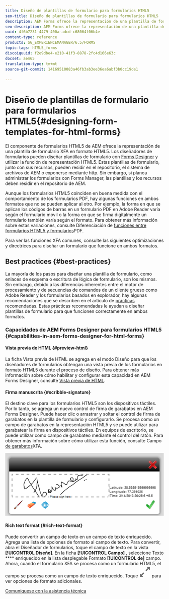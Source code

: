 ```yaml
---
title: Diseño de plantillas de formulario para formularios HTML5
seo-title: Diseño de plantillas de formulario para formularios HTML5
description: AEM Forms ofrece la representación de una plantilla de formulario XFA en formato HTML5. Los diseñadores de formularios pueden diseñar plantillas de formulario con Designer y utilizar la capacidad de representación HTML5.
seo-description: AEM Forms ofrece la representación de una plantilla de formulario XFA en formato HTML5. Los diseñadores de formularios pueden diseñar plantillas de formulario con Designer y utilizar la capacidad de representación HTML5.
uuid: 4f6b7231-4479-400a-adcd-c68064f06b4e
content-type: reference
products: SG_EXPERIENCEMANAGER/6.5/FORMS
topic-tags: hTML5_forms
discoiquuid: f2e9dbe4-e210-41f3-8878-2fc4d166e63c
docset: aem65
translation-type: tm+mt
source-git-commit: 14169510083a46fb3ab3ee36ea6abf3b0cc19de1

---
```



# Diseño de plantillas de formulario para formularios HTML5{#designing-form-templates-for-html-forms}

El componente de formularios HTML5 de AEM ofrece la representación de una plantilla de formulario XFA en formato HTML5. Los diseñadores de formularios pueden diseñar plantillas de formulario con [Forms Designer](https://www.adobe.com/go/learn_aemforms_designer_63) y utilizar la función de representación HTML5. Estas plantillas de formulario, junto con sus recursos, pueden residir en el repositorio, el sistema de archivos de AEM o exponerse mediante http. Sin embargo, si planea administrar los formularios con Forms Manager, las plantillas y los recursos deben residir en el repositorio de AEM.

Aunque los formularios HTML5 coinciden en buena medida con el comportamiento de los formularios PDF, hay algunas funciones en ambos formatos que no se pueden aplicar al otro. Por ejemplo, la forma en que se aplican los códigos de barras en un formulario PDF en Adobe Reader varía según el formulario móvil o la forma en que se firma digitalmente un formulario también varía según el formato. Para obtener más información sobre estas variaciones, consulte Diferenciación de [funciones entre formularios HTML5 y formularios](../../forms/using/feature-differentiation-html5-forms-pdf-forms.md)PDF.

Para ver las funciones XFA comunes, consulte las siguientes optimizaciones y directrices para diseñar un formulario que funcione en ambos formatos.

## Best practices {#best-practices}

La mayoría de los pasos para diseñar una plantilla de formulario, como enlaces de esquema o escritura de lógica de formulario, son los mismos. Sin embargo, debido a las diferencias inherentes entre el motor de procesamiento y de secuencias de comandos de un cliente grueso como Adobe Reader y los formularios basados en explorador, hay algunas recomendaciones que se describen en el artículo de [prácticas](/help/forms/using/design-accessible-html5-forms.md) recomendadas. Estas prácticas recomendadas le ayudan a diseñar plantillas de formulario para que funcionen correctamente en ambos formatos.

### Capacidades de AEM Forms Designer para formularios HTML5 {#capabilities-in-aem-forms-designer-for-html-forms}

#### Vista previa de HTML {#preview-html}

La ficha Vista previa de HTML se agrega en el modo Diseño para que los diseñadores de formularios obtengan una vista previa de los formularios en formato HTML5 durante el proceso de diseño. Para obtener más información sobre cómo habilitar y configurar esta capacidad en AEM Forms Designer, consulte [Vista previa de HTML](../../forms/using/preview-xdp-forms-html.md).

#### Firma manuscrita {#scribble-signature}

El destino clave para los formularios HTML5 son los dispositivos táctiles. Por lo tanto, se agrega un nuevo control de firma de garabatos en AEM Forms Designer. Puede hacer clic o arrastrar y soltar el control de firma de garabatos en la plantilla de formulario y configurarlo. Se procesa como un campo de garabatos en la representación HTML5 y se puede utilizar para garabatear la firma en dispositivos táctiles. En equipos de escritorio, se puede utilizar como campo de garabateo mediante el control del ratón. Para obtener más información sobre cómo utilizar esta función, consulte Campo [de garabatos](../../forms/using/scribble-signature.md)XFA.

![4](assets/4.png)

#### Rich text format {#rich-text-format}

Puede convertir un campo de texto en un campo de texto enriquecido. Agrega una lista de opciones de formato al campo de texto. Para convertir, abra el Diseñador de formularios, toque el campo de texto en la vista **[!UICONTROL Diseño]**. En la ficha **[!UICONTROL Campo]** , seleccione Texto **** enriquecido en la lista desplegable Formato **[!UICONTROL de]** campo. Ahora, cuando el formulario XFA se procesa como un formulario HTML5, el campo se procesa como un campo de texto enriquecido. Toque ![Maximizar](assets/maximize_icon.svg) para ver opciones de formato adicionales.

[Comuníquese con la asistencia técnica](https://www.adobe.com/account/sign-in.supportportal.html)
